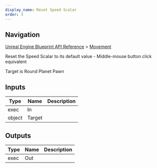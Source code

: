 ```yaml
---
display_name: Reset Speed Scalar
order: 3
---
```

## Navigation

[Unreal Engine Blueprint API Reference](https://dev.epicgames.com/documentation/en-us/unreal-engine/BlueprintAPI) > [Movement](https://dev.epicgames.com/documentation/en-us/unreal-engine/BlueprintAPI/Movement)

Reset the Speed Scalar to its default value - Middle-mouse button click equivalent

Target is Round Planet Pawn

## Inputs

| Type | Name | Description |
| --- | --- | --- |
| exec | In |  |
| object | Target |  |

## Outputs

| Type | Name | Description |
| --- | --- | --- |
| exec | Out |  |
